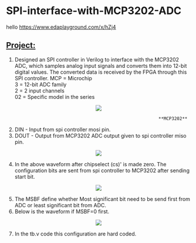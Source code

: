 # SPI-interface-with-MCP3202-ADC
hello
https://www.edaplayground.com/x/hZj4  
## <ins>**Project:**</ins>  
1. Designed an SPI controller in Verilog to interface with the MCP3202 ADC, which samples analog input signals and converts them into 12-bit digital values. The converted data is received by the FPGA through this SPI controller.
MCP = Microchip  
3 = 12-bit ADC family  
2 = 2 input channels  
02 = Specific model in the series  

<div align="center">
<image src = "https://github.com/user-attachments/assets/3181e7d5-dafb-475a-9e7a-e7c38bbefc34">  
</div>

                                                              **MCP3202**  
2. DIN - Input from spi controller mosi pin.  
3. DOUT - Output from MCP3202 ADC output given to spi controller miso pin. 
<div align="center">
<image src = "https://github.com/user-attachments/assets/a3b844dc-694e-467d-9af2-b08a2709965b">  
</div>

4. In the above waveform after chipselect (cs)' is made zero. The configuration bits are sent from spi controller to MCP3202 after sending start bit.  

<div align="center">
<image src = "https://github.com/user-attachments/assets/158c20ae-39dc-4072-a82e-fa706cec6286">  
</div>
  
5. The MSBF define whether Most significant bit need to be send first from ADC or least significant bit from ADC.  
6. Below is the waveform if MSBF=0 first.  

<div align="center">
<image src = "https://github.com/user-attachments/assets/02bb8553-38f4-44f6-ae77-eb91c61f98ac">  
</div>
  
7. In the tb.v code this configuration are hard coded.




